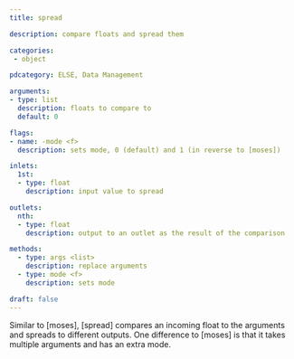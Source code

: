 ```yaml
---
title: spread

description: compare floats and spread them

categories:
 - object

pdcategory: ELSE, Data Management 

arguments:
- type: list
  description: floats to compare to
  default: 0

flags:
- name: -mode <f>
  description: sets mode, 0 (default) and 1 (in reverse to [moses])

inlets:
  1st:
  - type: float
    description: input value to spread

outlets:
  nth:
  - type: float
    description: output to an outlet as the result of the comparison

methods:
  - type: args <list>
    description: replace arguments
  - type: mode <f>
    description: sets mode

draft: false
---
```


Similar to [moses], [spread] compares an incoming float to the arguments and spreads to different outputs. One difference to [moses] is that it takes multiple arguments and has an extra mode.

